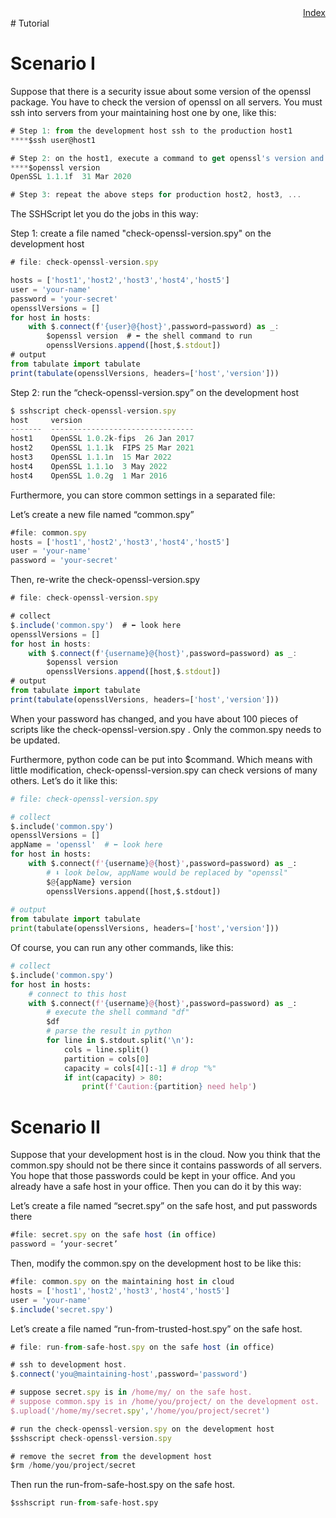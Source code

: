<div style="text-align:right"><a href="./index">Index</a></div>
# Tutorial

# Scenario I

Suppose that there is a security issue about some version of the openssl package. You have to check the version of openssl on all servers. You must ssh into servers from your maintaining host one by one, like this:

```jsx
# Step 1: from the development host ssh to the production host1
****$ssh user@host1

# Step 2: on the host1, execute a command to get openssl's version and collect its output
****$openssl version
OpenSSL 1.1.1f  31 Mar 2020

# Step 3: repeat the above steps for production host2, host3, ...
```

The SSHScript let you do the jobs in this way:

Step 1: create a file named "check-openssl-version.spy" on the development host

```jsx
# file: check-openssl-version.spy

hosts = ['host1','host2','host3','host4','host5']
user = 'your-name'
password = 'your-secret'
opensslVersions = []
for host in hosts:
    with $.connect(f'{user}@{host}',password=password) as _:
        $openssl version  # ⬅ the shell command to run  
        opensslVersions.append([host,$.stdout])
# output
from tabulate import tabulate
print(tabulate(opensslVersions, headers=['host','version']))
```

Step 2: run the “check-openssl-version.spy”   on the development host

```jsx
$ sshscript check-openssl-version.spy
host     version
-------  --------------------------------
host1    OpenSSL 1.0.2k-fips  26 Jan 2017
host2    OpenSSL 1.1.1k  FIPS 25 Mar 2021
host3    OpenSSL 1.1.1n  15 Mar 2022
host4    OpenSSL 1.1.1o  3 May 2022
host4    OpenSSL 1.0.2g  1 Mar 2016
```

Furthermore, you can store common settings in a separated file:

Let’s create a new file named “common.spy”

```jsx
#file: common.spy
hosts = ['host1','host2','host3','host4','host5']
user = 'your-name'
password = 'your-secret'
```

Then, re-write the check-openssl-version.spy 

```jsx
# file: check-openssl-version.spy

# collect
$.include('common.spy')  # ⬅ look here
opensslVersions = []
for host in hosts:
    with $.connect(f'{username}@{host}',password=password) as _:
        $openssl version
        opensslVersions.append([host,$.stdout])
# output
from tabulate import tabulate
print(tabulate(opensslVersions, headers=['host','version']))
```

When your password has changed, and you have about 100 pieces of scripts like the  check-openssl-version.spy . Only the common.spy needs to be updated.

Furthermore, python code can be put into $command. Which means with little modification, check-openssl-version.spy can check versions of many others. Let’s do it like this:

```python
# file: check-openssl-version.spy

# collect
$.include('common.spy')  
opensslVersions = []
appName = 'openssl'  # ⬅ look here
for host in hosts:
    with $.connect(f'{username}@{host}',password=password) as _:
        # ⬇ look below, appName would be replaced by "openssl"
        $@{appName} version    
        opensslVersions.append([host,$.stdout])
            
# output
from tabulate import tabulate
print(tabulate(opensslVersions, headers=['host','version']))
```

Of course, you can run any other commands, like this:

```python
# collect
$.include('common.spy')  
for host in hosts:
    # connect to this host
    with $.connect(f'{username}@{host}',password=password) as _:
        # execute the shell command "df"
        $df
        # parse the result in python
        for line in $.stdout.split('\n'):
            cols = line.split()
            partition = cols[0]
            capacity = cols[4][:-1] # drop "%"
            if int(capacity) > 80:
                print(f'Caution:{partition} need help')

```

# Scenario II

Suppose that your development host is in the cloud. Now you think that the common.spy should not be there since it contains passwords of all servers. You hope that those passwords could be kept in your office. And you already have a safe host in your office. Then you can do it by this way:

Let’s create a file named “secret.spy” on the safe host, and put passwords there

```jsx
#file: secret.spy on the safe host (in office)
password = ‘your-secret’
```

Then, modify the common.spy on the development host to be like this:

```jsx
#file: common.spy on the maintaining host in cloud
hosts = ['host1','host2','host3','host4','host5']
user = 'your-name'
$.include('secret.spy')
```

Let’s create a file named “run-from-trusted-host.spy” on the safe host.

```jsx
# file: run-from-safe-host.spy on the safe host (in office)

# ssh to development host.
$.connect('you@maintaining-host',password='password')

# suppose secret.spy is in /home/my/ on the safe host.
# suppose common.spy is in /home/you/project/ on the development ost.
$.upload('/home/my/secret.spy','/home/you/project/secret')

# run the check-openssl-version.spy on the development host
$sshscript check-openssl-version.spy

# remove the secret from the development host
$rm /home/you/project/secret

```

Then run the run-from-safe-host.spy on the safe host.

```python
$sshscript run-from-safe-host.spy
```
